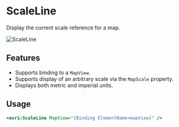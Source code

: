 # ScaleLine

Display the current scale reference for a map.

![ScaleLine](https://user-images.githubusercontent.com/1378165/73390077-3debb900-428a-11ea-8b2f-dfd4914a637e.png)

## Features

- Supports binding to a `MapView`.
- Supports display of an arbitrary scale via the `MapScale` property.
- Displays both metric and imperial units.

## Usage

```xml
<esri:ScaleLine MapView="{Binding ElementName=mapView}" />
```